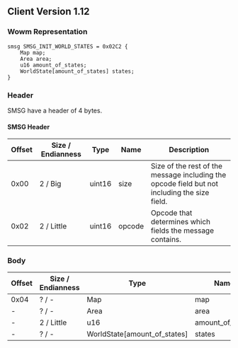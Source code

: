 ## Client Version 1.12

### Wowm Representation
```rust,ignore
smsg SMSG_INIT_WORLD_STATES = 0x02C2 {
    Map map;    
    Area area;    
    u16 amount_of_states;    
    WorldState[amount_of_states] states;    
}

```
### Header
SMSG have a header of 4 bytes.

#### SMSG Header
| Offset | Size / Endianness | Type   | Name   | Description |
| ------ | ----------------- | ------ | ------ | ----------- |
| 0x00   | 2 / Big           | uint16 | size   | Size of the rest of the message including the opcode field but not including the size field.|
| 0x02   | 2 / Little        | uint16 | opcode | Opcode that determines which fields the message contains.|
### Body
| Offset | Size / Endianness | Type | Name | Description |
| ------ | ----------------- | ---- | ---- | ----------- |
| 0x04 | ? / - | Map | map |  |
| - | ? / - | Area | area |  |
| - | 2 / Little | u16 | amount_of_states |  |
| - | ? / - | WorldState[amount_of_states] | states |  |
